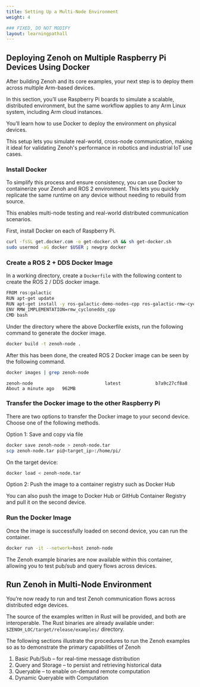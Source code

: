 ```yaml
---
title: Setting Up a Multi-Node Environment
weight: 4

### FIXED, DO NOT MODIFY
layout: learningpathall
---
```


## Deploying Zenoh on Multiple Raspberry Pi Devices Using Docker

After building Zenoh and its core examples, your next step is to deploy them across multiple Arm-based devices. 

In this section, you’ll use Raspberry Pi boards to simulate a scalable, distributed environment, but the same workflow applies to any Arm Linux system, including Arm cloud instances.

You’ll learn how to use Docker to deploy the environment on physical devices.

This setup lets you simulate real-world, cross-node communication, making it ideal for validating Zenoh's performance in robotics and industrial IoT use cases.

### Install Docker 

To simplify this process and ensure consistency, you can use Docker to containerize your Zenoh and ROS 2 environment. 
This lets you quickly replicate the same runtime on any device without needing to rebuild from source.

This enables multi-node testing and real-world distributed communication scenarios.

First, install Docker on each of Raspberry Pi.

```bash
curl -fsSL get.docker.com -o get-docker.sh && sh get-docker.sh
sudo usermod -aG docker $USER ; newgrp docker
```

### Create a ROS 2 + DDS Docker Image

In a working directory, create a `Dockerfile` with the following content to create the ROS 2 / DDS docker image.

```bash
FROM ros:galactic
RUN apt-get update 
RUN apt-get install -y ros-galactic-demo-nodes-cpp ros-galactic-rmw-cyclonedds-cpp ros-galactic-turtlesim
ENV RMW_IMPLEMENTATION=rmw_cyclonedds_cpp
CMD bash
```

Under the directory where the above Dockerfile exists, run the following command to generate the docker image.

```bash
docker build -t zenoh-node .
```

After this has been done, the created ROS 2 Docker image can be seen by the following command.

```bash
docker images | grep zenoh-node
```

```output
zenoh-node                           latest             b7a9c27cf8a8   About a minute ago   962MB
```

### Transfer the Docker image to the other Raspberry Pi

There are two options to transfer the Docker image to your second device. Choose one of the following methods.

Option 1: Save and copy via file 

```bash
docker save zenoh-node > zenoh-node.tar
scp zenoh-node.tar pi@<target_ip>:/home/pi/
```

On the target device:

```bash
docker load < zenoh-node.tar
```

Option 2: Push the image to a container registry such as Docker Hub

You can also push the image to Docker Hub or GitHub Container Registry and pull it on the second device.

### Run the Docker Image

Once the image is successfully loaded on second device, you can run the container.

```bash
docker run -it --network=host zenoh-node
```

The Zenoh example binaries are now available within this container, allowing you to test pub/sub and query flows across devices.

## Run Zenoh in Multi-Node Environment

You’re now ready to run and test Zenoh communication flows across distributed edge devices.

The source of the examples written in Rust will be provided, and both are interoperable.  The 
Rust binaries are already available under: `$ZENOH_LOC/target/release/examples/` directory. 

The following sections illustrate the procedures to run the Zenoh examples so as to demonstrate the primary capabilities of Zenoh
1. Basic Pub/Sub – for real-time message distribution
2. Query and Storage – to persist and retrieving historical data
3. Queryable – to enable on-demand remote computation
4. Dynamic Queryable with Computation
